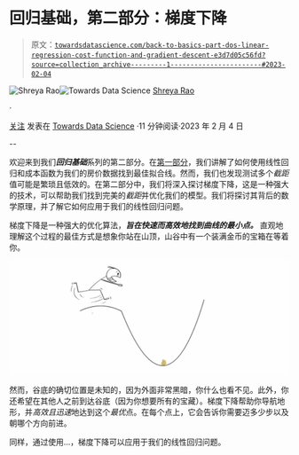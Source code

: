# 回归基础，第二部分：梯度下降

> 原文：[`towardsdatascience.com/back-to-basics-part-dos-linear-regression-cost-function-and-gradient-descent-e3d7d05c56fd?source=collection_archive---------1-----------------------#2023-02-04`](https://towardsdatascience.com/back-to-basics-part-dos-linear-regression-cost-function-and-gradient-descent-e3d7d05c56fd?source=collection_archive---------1-----------------------#2023-02-04)

[](https://medium.com/@shreya.rao?source=post_page-----e3d7d05c56fd--------------------------------)![Shreya Rao](https://medium.com/@shreya.rao?source=post_page-----e3d7d05c56fd--------------------------------)[](https://towardsdatascience.com/?source=post_page-----e3d7d05c56fd--------------------------------)![Towards Data Science](https://towardsdatascience.com/?source=post_page-----e3d7d05c56fd--------------------------------) [Shreya Rao](https://medium.com/@shreya.rao?source=post_page-----e3d7d05c56fd--------------------------------)

·

[关注](https://medium.com/m/signin?actionUrl=https%3A%2F%2Fmedium.com%2F_%2Fsubscribe%2Fuser%2F99b63de2f2c3&operation=register&redirect=https%3A%2F%2Ftowardsdatascience.com%2Fback-to-basics-part-dos-linear-regression-cost-function-and-gradient-descent-e3d7d05c56fd&user=Shreya+Rao&userId=99b63de2f2c3&source=post_page-99b63de2f2c3----e3d7d05c56fd---------------------post_header-----------) 发表在 [Towards Data Science](https://towardsdatascience.com/?source=post_page-----e3d7d05c56fd--------------------------------) ·11 分钟阅读·2023 年 2 月 4 日[](https://medium.com/m/signin?actionUrl=https%3A%2F%2Fmedium.com%2F_%2Fvote%2Ftowards-data-science%2Fe3d7d05c56fd&operation=register&redirect=https%3A%2F%2Ftowardsdatascience.com%2Fback-to-basics-part-dos-linear-regression-cost-function-and-gradient-descent-e3d7d05c56fd&user=Shreya+Rao&userId=99b63de2f2c3&source=-----e3d7d05c56fd---------------------clap_footer-----------)

--

[](https://medium.com/m/signin?actionUrl=https%3A%2F%2Fmedium.com%2F_%2Fbookmark%2Fp%2Fe3d7d05c56fd&operation=register&redirect=https%3A%2F%2Ftowardsdatascience.com%2Fback-to-basics-part-dos-linear-regression-cost-function-and-gradient-descent-e3d7d05c56fd&source=-----e3d7d05c56fd---------------------bookmark_footer-----------)

欢迎来到我们***回归基础***系列的第二部分。在[第一部分](https://medium.com/towards-data-science/back-to-basics-part-uno-linear-regression-cost-function-and-gradient-descent-590dcb3eee46)，我们讲解了如何使用线性回归和成本函数为我们的房价数据找到最佳拟合线。然而，我们也发现测试多个*截距*值可能是繁琐且低效的。在第二部分中，我们将深入探讨梯度下降，这是一种强大的技术，可以帮助我们找到完美的*截距*并优化我们的模型。我们将探讨其背后的数学原理，并了解它如何应用于我们的线性回归问题。

梯度下降是一种强大的优化算法，***旨在快速而高效地找到曲线的最小点。*** 直观地理解这个过程的最佳方式是想象你站在山顶，山谷中有一个装满金币的宝箱在等着你。

![](img/31950f4c1265a42f3cdc94e121c9c121.png)

然而，谷底的确切位置是未知的，因为外面非常黑暗，你什么也看不见。此外，你还希望在其他人之前到达谷底（因为你想要所有的宝藏）。梯度下降帮助你导航地形，并*高效且迅速*地达到这个*最优*点。在每个点上，它会告诉你需要迈多少步以及朝哪个方向前进。

同样，通过使用…，梯度下降可以应用于我们的线性回归问题。
